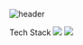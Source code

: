 ![header](https://capsule-render.vercel.app/api?type=waving&color=auto&height=270&section=header&text=Hello!&fontSize=90&fontAlign=50&fontAlignY=40)

Tech Stack
<img src="https://img.shields.io/badge/javascript-20232a.svg?style=for-the-badge&logo=javascript&logoColor=61DAFB" />
<img src="https://img.shields.io/badge/nodejs-20232a.svg?style=for-the-badge&logo=nodejs&logoColor=61DAFB" />
<!--
**Dev-Wi/Dev-Wi** is a ✨ _special_ ✨ repository because its `README.md` (this file) appears on your GitHub profile.

Here are some ideas to get you started:

- 🔭 I’m currently working on ...
- 🌱 I’m currently learning ...
- 👯 I’m looking to collaborate on ...
- 🤔 I’m looking for help with ...
- 💬 Ask me about ...
- 📫 How to reach me: ...
- 😄 Pronouns: ...
- ⚡ Fun fact: ...
-->
